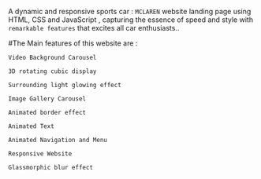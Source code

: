 A dynamic and responsive sports car : `MCLAREN` website landing page using HTML, CSS and JavaScript , capturing the essence of speed and style with `remarkable features` that excites all car enthusiasts..

#The Main features of this website are :

`Video Background Carousel`
  
`3D rotating cubic display`
 
`Surrounding light glowing effect`
  
`Image Gallery Carousel`
 
`Animated border effect`
  
`Animated Text`
  
`Animated Navigation and Menu`
 
`Responsive Website`
 
`Glassmorphic blur effect`

